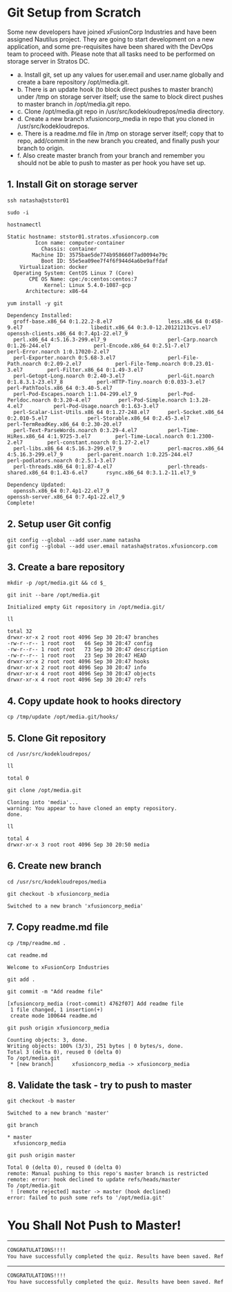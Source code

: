 # Git Setup from Scratch

Some new developers have joined xFusionCorp Industries and have been assigned Nautilus project. They are going to start development on a new application, and some pre-requisites have been shared with the DevOps team to proceed with. Please note that all tasks need to be performed on storage server in Stratos DC.  
- a. Install git, set up any values for user.email and user.name globally and create a bare repository /opt/media.git.
- b. There is an update hook (to block direct pushes to master branch) under /tmp on storage server itself; use the same to block direct pushes to master branch in /opt/media.git repo.
- c. Clone /opt/media.git repo in /usr/src/kodekloudrepos/media directory.
- d. Create a new branch xfusioncorp_media in repo that you cloned in /usr/src/kodekloudrepos.
- e. There is a readme.md file in /tmp on storage server itself; copy that to repo, add/commit in the new branch you created, and finally push your branch to origin.
- f. Also create master branch from your branch and remember you should not be able to push to master as per hook you have set up.  

## 1. Install Git on storage server
`ssh natasha@ststor01`  

`sudo -i`  

`hostnamectl`  
```console
Static hostname: ststor01.stratos.xfusioncorp.com
         Icon name: computer-container
           Chassis: container
        Machine ID: 3575bae5de774b958660f7ad0094e79c
           Boot ID: 55e5ea09ee7f4f6f944d4a6be9affdaf
    Virtualization: docker
  Operating System: CentOS Linux 7 (Core)
       CPE OS Name: cpe:/o:centos:centos:7
            Kernel: Linux 5.4.0-1087-gcp
      Architecture: x86-64
```      

`yum install -y git` 
```console
Dependency Installed:
  groff-base.x86_64 0:1.22.2-8.el7                  less.x86_64 0:458-9.el7                      libedit.x86_64 0:3.0-12.20121213cvs.el7      openssh-clients.x86_64 0:7.4p1-22.el7_9     
  perl.x86_64 4:5.16.3-299.el7_9                    perl-Carp.noarch 0:1.26-244.el7              perl-Encode.x86_64 0:2.51-7.el7              perl-Error.noarch 1:0.17020-2.el7           
  perl-Exporter.noarch 0:5.68-3.el7                 perl-File-Path.noarch 0:2.09-2.el7           perl-File-Temp.noarch 0:0.23.01-3.el7        perl-Filter.x86_64 0:1.49-3.el7             
  perl-Getopt-Long.noarch 0:2.40-3.el7              perl-Git.noarch 0:1.8.3.1-23.el7_8           perl-HTTP-Tiny.noarch 0:0.033-3.el7          perl-PathTools.x86_64 0:3.40-5.el7          
  perl-Pod-Escapes.noarch 1:1.04-299.el7_9          perl-Pod-Perldoc.noarch 0:3.20-4.el7         perl-Pod-Simple.noarch 1:3.28-4.el7          perl-Pod-Usage.noarch 0:1.63-3.el7          
  perl-Scalar-List-Utils.x86_64 0:1.27-248.el7      perl-Socket.x86_64 0:2.010-5.el7             perl-Storable.x86_64 0:2.45-3.el7            perl-TermReadKey.x86_64 0:2.30-20.el7       
  perl-Text-ParseWords.noarch 0:3.29-4.el7          perl-Time-HiRes.x86_64 4:1.9725-3.el7        perl-Time-Local.noarch 0:1.2300-2.el7        perl-constant.noarch 0:1.27-2.el7           
  perl-libs.x86_64 4:5.16.3-299.el7_9               perl-macros.x86_64 4:5.16.3-299.el7_9        perl-parent.noarch 1:0.225-244.el7           perl-podlators.noarch 0:2.5.1-3.el7         
  perl-threads.x86_64 0:1.87-4.el7                  perl-threads-shared.x86_64 0:1.43-6.el7      rsync.x86_64 0:3.1.2-11.el7_9               

Dependency Updated:
  openssh.x86_64 0:7.4p1-22.el7_9                                                           openssh-server.x86_64 0:7.4p1-22.el7_9                                                          
Complete!
```


## 2. Setup user Git config
`git config --global --add user.name natasha`  
`git config --global --add user.email natasha@stratos.xfusioncorp.com`  


## 3. Create a bare repository
`mkdir -p /opt/media.git && cd $_`  

`git init --bare /opt/media.git`  
```console
Initialized empty Git repository in /opt/media.git/
```

`ll`  
```console
total 32
drwxr-xr-x 2 root root 4096 Sep 30 20:47 branches
-rw-r--r-- 1 root root   66 Sep 30 20:47 config
-rw-r--r-- 1 root root   73 Sep 30 20:47 description
-rw-r--r-- 1 root root   23 Sep 30 20:47 HEAD
drwxr-xr-x 2 root root 4096 Sep 30 20:47 hooks
drwxr-xr-x 2 root root 4096 Sep 30 20:47 info
drwxr-xr-x 4 root root 4096 Sep 30 20:47 objects
drwxr-xr-x 4 root root 4096 Sep 30 20:47 refs
```


## 4. Copy update hook to hooks directory
`cp /tmp/update /opt/media.git/hooks/`  


## 5. Clone Git repository
`cd /usr/src/kodekloudrepos/`  

`ll`  
```console
total 0
```

`git clone /opt/media.git`  
```console
Cloning into 'media'...
warning: You appear to have cloned an empty repository.
done.
```

`ll`  
```console
total 4
drwxr-xr-x 3 root root 4096 Sep 30 20:50 media
```


## 6. Create new branch
`cd /usr/src/kodekloudrepos/media`  

`git checkout -b xfusioncorp_media`  
```console
Switched to a new branch 'xfusioncorp_media'
```


## 7. Copy readme.md file
`cp /tmp/readme.md .`  

`cat readme.md`  
```console
Welcome to xFusionCorp Industries
```

`git add .`  

`git commit -m "Add readme file"`  
```console
[xfusioncorp_media (root-commit) 4762f07] Add readme file
 1 file changed, 1 insertion(+)
 create mode 100644 readme.md
```

`git push origin xfusioncorp_media`  
```console
Counting objects: 3, done.
Writing objects: 100% (3/3), 251 bytes | 0 bytes/s, done.
Total 3 (delta 0), reused 0 (delta 0)
To /opt/media.git
 * [new branch]      xfusioncorp_media -> xfusioncorp_media
```


## 8. Validate the task - try to push to master
`git checkout -b master`  
```console
Switched to a new branch 'master'
```

`git branch`  
```console
* master
  xfusioncorp_media
```

`git push origin master`  
```console
Total 0 (delta 0), reused 0 (delta 0)
remote: Manual pushing to this repo's master branch is restricted
remote: error: hook declined to update refs/heads/master
To /opt/media.git
 ! [remote rejected] master -> master (hook declined)
error: failed to push some refs to '/opt/media.git'
```

# You Shall Not Push to Master!

---

```bash
CONGRATULATIONS!!!!
You have successfully completed the quiz. Results have been saved. Ref ID:63360825f0e56c59270a38f4
```


---


```bash
CONGRATULATIONS!!!!
You have successfully completed the quiz. Results have been saved. Ref ID:637d3951f5cd8138c3fbc233
```
